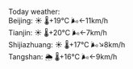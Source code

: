 Today weather:  
Beijing: ☀️   🌡️+19°C 🌬️←11km/h  
Tianjin: ☀️   🌡️+20°C 🌬️←7km/h  
Shijiazhuang: ☀️   🌡️+17°C 🌬️↘8km/h  
Tangshan: 🌦   🌡️+16°C 🌬️←9km/h  
